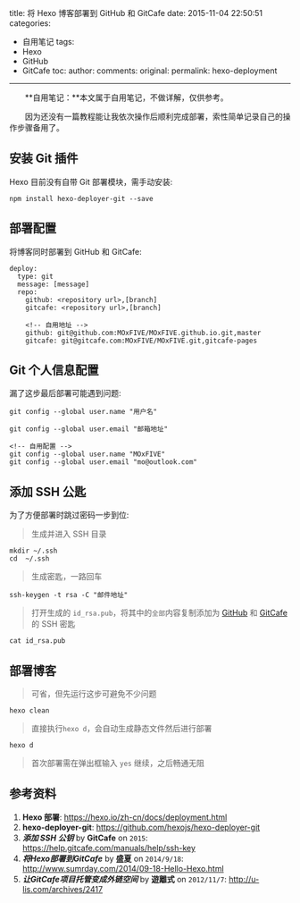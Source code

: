 title: 将 Hexo 博客部署到 GitHub 和 GitCafe
date: 2015-11-04 22:50:51
categories:
- 自用笔记
tags:
- Hexo
- GitHub
- GitCafe
toc:
author:
comments:
original:
permalink: hexo-deployment
---

　　**自用笔记：**本文属于自用笔记，不做详解，仅供参考。

　　因为还没有一篇教程能让我依次操作后顺利完成部署，索性简单记录自己的操作步骤备用了。
<!-- more -->
## 安装 Git 插件
Hexo 目前没有自带 Git 部署模块，需手动安装:

```
npm install hexo-deployer-git --save
```

## 部署配置
将博客同时部署到 GitHub 和 GitCafe:

```
deploy:
  type: git
  message: [message]
  repo: 
    github: <repository url>,[branch]
    gitcafe: <repository url>,[branch]
```
```	
	<!-- 自用地址 -->
	github: git@github.com:MOxFIVE/MOxFIVE.github.io.git,master
	gitcafe: git@gitcafe.com:MOxFIVE/MOxFIVE.git,gitcafe-pages
```

## Git 个人信息配置
漏了这步最后部署可能遇到问题:

```
git config --global user.name "用户名"
```
```
git config --global user.email "邮箱地址"
```
```
<!-- 自用配置 -->
git config --global user.name "MOxFIVE"
git config --global user.email "mo@outlook.com"
```

## 添加 SSH 公匙
为了方便部署时跳过密码一步到位:
> 生成并进入 SSH 目录

```
mkdir ~/.ssh
cd  ~/.ssh
```

> 生成密匙，一路回车

```
ssh-keygen -t rsa -C "邮件地址"
```

> 打开生成的 `id_rsa.pub`，将其中的`全部`内容复制添加为 [GitHub][1] 和 [GitCafe][2] 的 SSH 密匙

```
cat id_rsa.pub
```

[1]: https://github.com/settings/ssh
[2]: https://gitcafe.com/account/public_keys

## 部署博客
> 可省，但先运行这步可避免不少问题

```
hexo clean
```

> 直接执行`hexo d`，会自动生成静态文件然后进行部署

```
hexo d
```

> 首次部署需在弹出框输入 `yes` 继续，之后畅通无阻

## 参考资料
1. **Hexo 部署**: <https://hexo.io/zh-cn/docs/deployment.html>
1. **hexo-deployer-git**: <https://github.com/hexojs/hexo-deployer-git>
1. ***添加 SSH 公钥*** by **GitCafe** on <code>2015</code>: <https://help.gitcafe.com/manuals/help/ssh-key>
1. ***将Hexo部署到GitCafe*** by **盛夏** on <code>2014/9/18</code>: <http://www.sumrday.com/2014/09-18-Hello-Hexo.html>
1. ***让GitCafe项目托管变成外链空间*** by **遊離式** on <code>2012/11/7</code>: <http://u-lis.com/archives/2417>